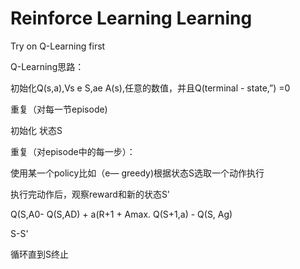 # Reinforce Learning Learning

Try on Q-Learning first

Q-Learning思路：

初始化Q(s,a),Vs e S,ae A(s),任意的数值，并且Q(terminal - state,”) =0

重复（对每一节episode)

初始化 状态S

重复（对episode中的每一步）：

使用某一个policy比如（e— greedy)根据状态S选取一个动作执行

执行完动作后，观察reward和新的状态S'

Q(S,A0- Q(S,AD) + a(R+1 + Amax. Q(S+1,a) - Q(S, Ag)

S-S'

循环直到S终止
